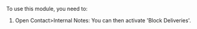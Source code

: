 To use this module, you need to:

1. Open Contact>Internal Notes: You can then activate 'Block Deliveries'.
